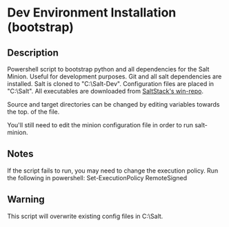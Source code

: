 # Dev Environment Installation (bootstrap)

## Description
Powershell script to bootstrap python and all dependencies for the Salt Minion. Useful for development purposes. Git and all salt dependencies are installed. Salt is cloned to "C:\Salt-Dev". Configuration files are placed in "C:\Salt". All executables are downloaded from [SaltStack's win-repo](http://docs.saltstack.com/downloads/windows-deps/). 

Source and target directories can be changed by editing variables towards the top. of the file.

You'll still need to edit the minion configuration file in order to run salt-minion.

## Notes
If the script fails to run, you may need to change the execution policy. Run the following in powershell:
Set-ExecutionPolicy RemoteSigned

## Warning
This script will overwrite existing config files in C:\Salt.